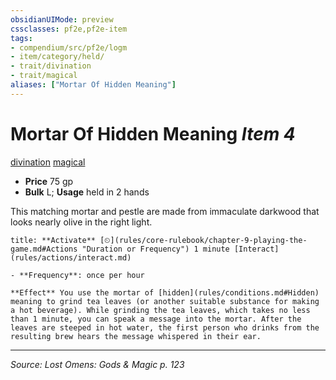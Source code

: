 ```yaml
---
obsidianUIMode: preview
cssclasses: pf2e,pf2e-item
tags:
- compendium/src/pf2e/logm
- item/category/held/
- trait/divination
- trait/magical
aliases: ["Mortar Of Hidden Meaning"]
---
```

# Mortar Of Hidden Meaning *Item 4*  
[divination](rules/traits/divination.md "Divination School Trait")  [magical](rules/traits/magical.md "Magical Item Trait")  

- **Price** 75 gp
- **Bulk** L; **Usage** held in 2 hands

This matching mortar and pestle are made from immaculate darkwood that looks nearly olive in the right light.

```ad-embed-ability
title: **Activate** [⏲](rules/core-rulebook/chapter-9-playing-the-game.md#Actions "Duration or Frequency") 1 minute [Interact](rules/actions/interact.md)

- **Frequency**: once per hour

**Effect** You use the mortar of [hidden](rules/conditions.md#Hidden) meaning to grind tea leaves (or another suitable substance for making a hot beverage). While grinding the tea leaves, which takes no less than 1 minute, you can speak a message into the mortar. After the leaves are steeped in hot water, the first person who drinks from the resulting brew hears the message whispered in their ear.
```


---
*Source: Lost Omens: Gods & Magic p. 123*